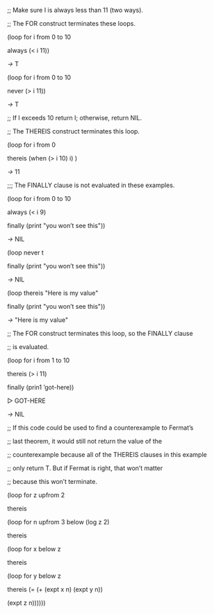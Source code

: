  

;; Make sure I is always less than 11 (two ways). 

;; The FOR construct terminates these loops. 

(loop for i from 0 to 10 

always (&#60; i 11)) 

*→* T 

(loop for i from 0 to 10 

never (&#62; i 11)) 

*→* T 

;; If I exceeds 10 return I; otherwise, return NIL. 

;; The THEREIS construct terminates this loop. 

(loop for i from 0 

thereis (when (&#62; i 10) i) ) 

*→* 11 

;;; The FINALLY clause is not evaluated in these examples. 

(loop for i from 0 to 10 

always (&#60; i 9) 

finally (print "you won’t see this")) 

*→* NIL 

(loop never t 

finally (print "you won’t see this")) 

*→* NIL 

(loop thereis "Here is my value" 

finally (print "you won’t see this")) 

*→* "Here is my value" 

;; The FOR construct terminates this loop, so the FINALLY clause 

;; is evaluated. 

(loop for i from 1 to 10 

thereis (&#62; i 11) 

finally (prin1 ’got-here)) 

&#9655; GOT-HERE 

*→* NIL 

;; If this code could be used to find a counterexample to Fermat’s 

;; last theorem, it would still not return the value of the 

;; counterexample because all of the THEREIS clauses in this example 

;; only return T. But if Fermat is right, that won’t matter 

;; because this won’t terminate. 

(loop for z upfrom 2 



 

 

thereis 

(loop for n upfrom 3 below (log z 2) 

thereis 

(loop for x below z 

thereis 

(loop for y below z 

thereis (= (+ (expt x n) (expt y n)) 

(expt z n)))))) 

